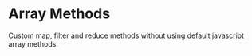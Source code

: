 # Array Methods

Custom map, filter and reduce methods without using default javascript array methods.
